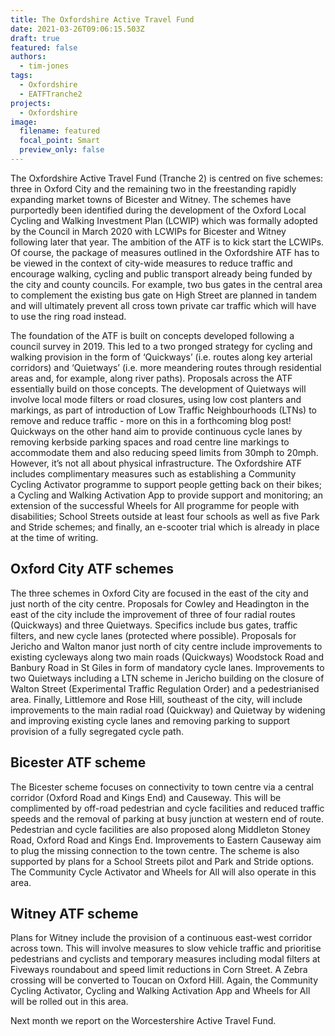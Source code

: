 ```yaml
---
title: The Oxfordshire Active Travel Fund
date: 2021-03-26T09:06:15.503Z
draft: true
featured: false
authors:
  - tim-jones
tags:
  - Oxfordshire
  - EATFTranche2
projects:
  - Oxfordshire
image:
  filename: featured
  focal_point: Smart
  preview_only: false
---
```

The Oxfordshire Active Travel Fund (Tranche 2) is centred on five schemes: three in Oxford City and the remaining two in the freestanding rapidly expanding market towns of Bicester and Witney. The schemes have purportedly been identified during the development of the Oxford Local Cycling and Walking Investment Plan (LCWIP) which was formally adopted by the Council in March 2020 with LCWIPs for Bicester and Witney following later that year. The ambition of the ATF is to kick start the LCWIPs. Of course, the package of measures outlined in the Oxfordshire ATF has to be viewed in the context of city-wide measures to reduce traffic and encourage walking, cycling and public transport already being funded by the city and county councils. For example, two bus gates in the central area to complement the existing bus gate on High Street are planned in tandem and will ultimately prevent all cross town private car traffic which will have to use the ring road instead.

The foundation of the ATF is built on concepts developed following a council survey in 2019. This led to a two pronged strategy for cycling and walking provision in the form of ‘Quickways’ (i.e. routes along key arterial corridors) and ‘Quietways’ (i.e. more meandering routes through residential areas and, for example, along river paths). Proposals across the ATF essentially build on those concepts. The development of Quietways will involve local mode filters or road closures, using low cost planters and markings, as part of introduction of Low Traffic Neighbourhoods (LTNs) to remove and reduce traffic - more on this in a forthcoming blog post! Quickways on the other hand aim to provide continuous cycle lanes by removing kerbside parking spaces and road centre line markings to accommodate them and also reducing speed limits from 30mph to 20mph. However, it’s not all about physical infrastructure. The Oxfordshire ATF includes complimentary measures such as establishing a Community Cycling Activator programme to support people getting back on their bikes; a Cycling and Walking Activation App to provide support and monitoring; an extension of the successful Wheels for All programme for people with disabilities; School Streets outside at least four schools as well as five Park and Stride schemes; and finally, an e-scooter trial which is already in place at the time of writing.

## Oxford City ATF schemes

The three schemes in Oxford City are focused in the east of the city and just north of the city centre. Proposals for Cowley and Headington in the east of the city include the improvement of three of four radial routes (Quickways) and three Quietways. Specifics include bus gates, traffic filters, and new cycle lanes (protected where possible). Proposals for Jericho and Walton manor just north of city centre include improvements to existing cycleways along two main roads (Quickways) Woodstock Road and Banbury Road in St Giles in form of mandatory cycle lanes. Improvements to two Quietways including a LTN scheme in Jericho building on the closure of Walton Street (Experimental Traffic Regulation Order) and a pedestrianised area. Finally, Littlemore and Rose Hill, southeast of the city, will include improvements to the main radial road (Quickway) and Quietway by widening and improving existing cycle lanes and removing parking to support provision of a fully segregated cycle path.

## Bicester ATF scheme

The Bicester scheme focuses on connectivity to town centre via a central corridor (Oxford Road and Kings End) and Causeway. This will be complimented by off-road pedestrian and cycle facilities and reduced traffic speeds and the removal of parking at busy junction at western end of route. Pedestrian and cycle facilities are also proposed along Middleton Stoney Road, Oxford Road and Kings End. Improvements to Eastern Causeway aim to plug the missing connection to the town centre. The scheme is also supported by plans for a School Streets pilot and Park and Stride options. The Community Cycle Activator and Wheels for All will also operate in this area.

## Witney ATF scheme

Plans for Witney include the provision of a continuous east-west corridor across town. This will involve measures to slow vehicle traffic and prioritise pedestrians and cyclists and temporary measures including modal filters at Fiveways roundabout and speed limit reductions in Corn Street. A Zebra crossing will be converted to Toucan on Oxford Hill. Again, the Community Cycling Activator, Cycling and Walking Activation App and Wheels for All will be rolled out in this area.

Next month we report on the Worcestershire Active Travel Fund.